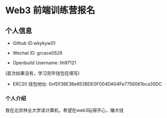 # Web3 前端训练营报名

## 个人信息

* Github ID:wkykyw01

* Wechat ID: grcace0528

* Openbuild Username: lih97121

(首次如果没有，学习完毕钱包在填写)

* ERC20 钱包地址: 0xfDf38E36e853BDE0F004DA04Fe7756061bca30DC

### 个人介绍
我在北京林业大学读计算机，希望在web3玩得开心，赚大钱


